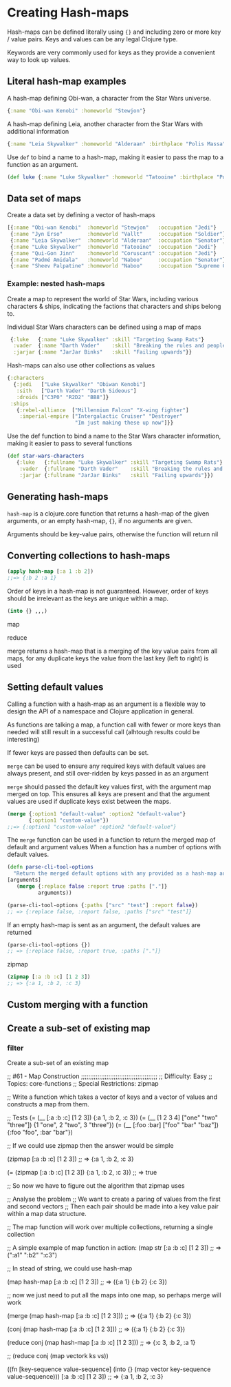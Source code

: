 # Creating Hash-maps

Hash-maps can be defined literally using `{}` and including zero or more key / value pairs.  Keys and values can be any legal Clojure type.

Keywords are very commonly used for keys as they provide a convenient way to look up values.



## Literal hash-map examples

A hash-map defining Obi-wan, a character from the Star Wars universe.

```clojure
{:name "Obi-wan Kenobi" :homeworld "Stewjon"}
```

A hash-map defining Leia, another character from the Star Wars with additional information

```clojure
{:name "Leia Skywalker" :homeworld "Alderaan" :birthplace "Polis Massa"}
```

Use `def` to bind a name to a hash-map, making it easier to pass the map to a function as an argument.

```clojure
(def luke {:name "Luke Skywalker" :homeworld "Tatooine" :birthplace "Polis Massa"})
```

## Data set of maps

Create a data set by defining a vector of hash-maps

```clojure
[{:name "Obi-wan Kenobi"  :homeworld "Stewjon"   :occupation "Jedi"}
 {:name "Jyn Erso"        :homeworld "Vallt"     :occupation "Soldier"}
 {:name "Leia Skywalker"  :homeworld "Alderaan"  :occupation "Senator"}
 {:name "Luke Skywalker"  :homeworld "Tatooine"  :occupation "Jedi"}
 {:name "Qui-Gon Jinn"    :homeworld "Coruscant" :occupation "Jedi"}
 {:name "Padmé Amidala"   :homeworld "Naboo"     :occupation "Senator"}
 {:name "Sheev Palpatine" :homeworld "Naboo"     :occupation "Supreme Chancellor"}]
```


### Example: nested hash-maps


Create a map to represent the world of Star Wars, including various characters & ships, indicating the factions that characters and ships belong to.



Individual Star Wars characters can be defined using a map of maps

```clojure
 {:luke   {:name "Luke Skywalker" :skill "Targeting Swamp Rats"}
  :vader  {:name "Darth Vader"    :skill "Breaking the rules and peoples hearts"}
  :jarjar {:name "JarJar Binks"   :skill "Failing upwards"}}
```

Hash-maps can also use other collections as values

```clojure
{:characters
  {:jedi   ["Luke Skywalker" "Obiwan Kenobi"]
   :sith   ["Darth Vader" "Darth Sideous"]
   :droids ["C3P0" "R2D2" "BB8"]}
 :ships
   {:rebel-alliance  ["Millennium Falcon" "X-wing fighter"]
    :imperial-empire ["Intergalactic Cruiser" "Destroyer"
                      "Im just making these up now"]}}
```

Use the def function to bind a name to the Star Wars character information, making it easier to pass to several functions

```clojure
(def star-wars-characters
   {:luke   {:fullname "Luke Skywalker" :skill "Targeting Swamp Rats"}
    :vader  {:fullname "Darth Vader"    :skill "Breaking the rules and peoples hearts"}
    :jarjar {:fullname "JarJar Binks"   :skill "Failing upwards"}})
```



## Generating hash-maps

`hash-map` is a clojure.core function that returns a hash-map of the given arguments, or an empty hash-map, `{}`, if no arguments are given.

Arguments should be key-value pairs, otherwise the function will return nil



## Converting collections to hash-maps

```clojure
(apply hash-map [:a 1 :b 2])
;;=> {:b 2 :a 1}
```

Order of keys in a hash-map is not guaranteed.  However, order of keys should be irrelevant as the keys are unique within a map.


```clojure
(into {} ,,,)
```

map

reduce


merge returns a hash-map that is a merging of the key value pairs from all maps, for any duplicate keys the value from the last key (left to right) is used




## Setting default values

Calling a function with a hash-map as an argument is a flexible way to design the API of a namespace and Clojure application in general.

As functions are talking a map, a function call with fewer or more keys than needed will still result in a successful call (alhtough results could be interesting)

If fewer keys are passed then defaults can be set.

`merge` can be used to ensure any required keys with default values are always present, and still over-ridden by keys passed in as an argument

`merge` should passed the default key values first, with the argument map merged on top. This ensures all keys are present and that the argument values are used if duplicate keys exist between the maps.

```clojure
(merge {:option1 "default-value" :option2 "default-value"}
       {:option1 "custom-value"})
;;=> {:option1 "custom-value" :option2 "default-value"}
```

The `merge` function can be used in a function to return the merged map of default and argument values
When a function has a number of options  with default values.

```clojure
(defn parse-cli-tool-options
  "Return the merged default options with any provided as a hash-map argument"
[arguments]
   (merge {:replace false :report true :paths ["."]}
          arguments))

(parse-cli-tool-options {:paths ["src" "test"] :report false})
;; => {:replace false, :report false, :paths ["src" "test"]}
```

If an empty hash-map is sent as an argument, the default values are returned

```clojure
(parse-cli-tool-options {})
;; => {:replace false, :report true, :paths ["."]}
```






zipmap

```clojure
(zipmap [:a :b :c] [1 2 3])
;; => {:a 1, :b 2, :c 3}
```




## Custom merging with a function






## Create a sub-set of existing map


### filter

Create a sub-set of an existing map



;; #61 - Map Construction
;;;;;;;;;;;;;;;;;;;;;;;;;;;;;;;;;;;;;;;;;;
;; Difficulty:	Easy
;; Topics:	core-functions
;; Special Restrictions: zipmap

;; Write a function which takes a vector of keys and a vector of values and constructs a map from them.

;; Tests
(= (__ [:a :b :c] [1 2 3]) {:a 1, :b 2, :c 3})
(= (__ [1 2 3 4] ["one" "two" "three"]) {1 "one", 2 "two", 3 "three"})
(= (__ [:foo :bar] ["foo" "bar" "baz"]) {:foo "foo", :bar "bar"})

;; If we could use zipmap then the answer would be simple

(zipmap [:a :b :c] [1 2 3])
;; => {:a 1, :b 2, :c 3}

(= (zipmap [:a :b :c] [1 2 3]) {:a 1, :b 2, :c 3})
;; => true

;; So now we have to figure out the algorithm that zipmap uses

;; Analyse the problem
;; We want to create a paring of values from the first and second vectors
;; Then each pair should be made into a key value pair within a map data structure.

;; The map function will work over multiple collections, returning a single collection

;; A simple example of map function in action:
(map str [:a :b :c] [1 2 3])
;; => (":a1" ":b2" ":c3")

;; In stead of string, we could use hash-map

(map hash-map [:a :b :c] [1 2 3])
;; => ({:a 1} {:b 2} {:c 3})

;; now we just need to put all the maps into one map, so perhaps merge will work

(merge (map hash-map [:a :b :c] [1 2 3]))
;; => ({:a 1} {:b 2} {:c 3})


(conj (map hash-map [:a :b :c] [1 2 3]))
;; => ({:a 1} {:b 2} {:c 3})

(reduce conj (map hash-map [:a :b :c] [1 2 3]))
;; => {:c 3, :b 2, :a 1}



;; (reduce conj (map vectork ks vs))

((fn [key-sequence value-sequence]
   (into {}
         (map vector key-sequence value-sequence)))
 [:a :b :c] [1 2 3])
;; => {:a 1, :b 2, :c 3}
